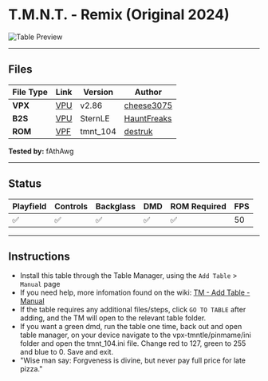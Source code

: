 # T.M.N.T. - Remix (Original 2024)

![Table Preview](../../images/vpx-tmntle-preview.png)

---

## Files
| File Type | Link | Version | Author | 
|-----------|--------|----------|--------------|
| **VPX** | [VPU](https://vpuniverse.com/files/file/22296-teenage-mutant-ninja-turtles-stern-data-east-remix-v20-table/?tab=reviews) | v2.86 | [cheese3075](https://vpuniverse.com/profile/73114-cheese3075/) |
| **B2S** | [VPU](https://vpuniverse.com/files/file/21828-teenage-mutant-ninja-turtles-data-east-1991-alt-b2s-full-dmd/) | SternLE | [HauntFreaks](https://vpuniverse.com/profile/5216-hauntfreaks/) |
| **ROM** | [VPF](https://vpforums.org/index.php?app=downloads&showfile=827) | tmnt_104 | [destruk](https://vpfoums.org/index.php?s=3dc593d82108ca5a23f00ca86d4f86e0&showuser=5) |

**Tested by:** fAthAwg

---

## Status
| Playfield | Controls | Backglass | DMD | ROM Required | FPS | 
|-----------|----------|-----------|-----|--------------|-----|
| :white_check_mark: | :white_check_mark: | :white_check_mark: | :white_check_mark: | :white_check_mark: | 50 |

---

## Instructions

- Install this table through the Table Manager, using the `Add Table` > `Manual` page
- If you need help, more infomation found on the wiki: [TM - Add Table - Manual](https://github.com/LegendsUnchained/vpx-standalone-alp4k/wiki/%5B04%5D-%F0%9F%A7%A1-TM-%E2%80%90-Other-Features#add-table---manual)
- If the table requires any additional files/steps, click `GO TO TABLE` after adding, and the TM will open to the relevant table folder.
- If you want a green dmd, run the table one time, back out and open table manager, on your device navigate to the vpx-tmntle/pinmame/ini folder and open the tmnt_104.ini file. Change red to 127, green to 255 and blue to 0. Save and exit.
- "Wise man say: Forgveness is divine, but never pay full price for late pizza."

